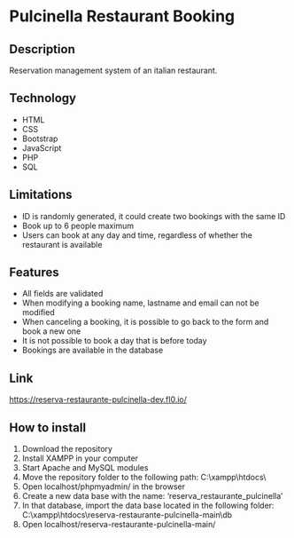 # Pulcinella Restaurant Booking
 

## Description
Reservation management system of an italian restaurant.

## Technology
- HTML
- CSS
- Bootstrap
- JavaScript
- PHP
- SQL

## Limitations
- ID is randomly generated, it could create two bookings with the same ID
- Book up to 6 people maximum
- Users can book at any day and time, regardless of whether the restaurant is available

## Features
- All fields are validated
- When modifying a booking name, lastname and email can not be modified
- When canceling a booking, it is possible to go back to the form and book a new one
- It is not possible to book a day that is before today
- Bookings are available in the database

## Link
https://reserva-restaurante-pulcinella-dev.fl0.io/

## How to install
1. Download the repository
2. Install XAMPP in your computer
3. Start Apache and MySQL modules
4. Move the repository folder to the following path: C:\xampp\htdocs\
5. Open localhost/phpmyadmin/ in the browser
6. Create a new data base with the name: ‘reserva_restaurante_pulcinella’
7. In that database, import the data base located in the following folder: C:\xampp\htdocs\reserva-restaurante-pulcinella-main\db
8. Open localhost/reserva-restaurante-pulcinella-main/
